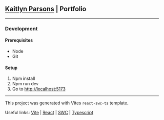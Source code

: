 ## [Kaitlyn Parsons][gh-pages] | Portfolio
---
### Development
#### Prerequisites
- Node
- Git

#### Setup
1. Npm install
2. Npm run dev
3. Go to [http://localhost:5173](http://localhost:5173)

---
This project was generated with Vites `react-swc-ts` template.

Useful links: [Vite][vite] | [React][react] | [SWC][swc] | [Typescript][ts]

[vite]: https://vitejs.dev/guide/
[react]: https://reactjs.org/
[swc]: https://swc.rs/
[ts]: https://www.typescriptlang.org/

[gh-pages]: https://kaitlynparsons.github.io